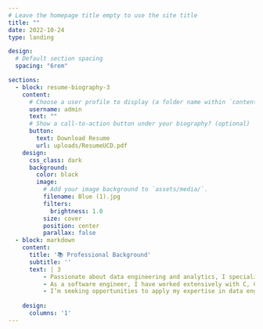 ```yaml
---
# Leave the homepage title empty to use the site title
title: ""
date: 2022-10-24
type: landing

design:
  # Default section spacing
  spacing: "6rem"

sections:
  - block: resume-biography-3
    content:
      # Choose a user profile to display (a folder name within `content/authors/`)
      username: admin
      text: ""
      # Show a call-to-action button under your biography? (optional)
      button:
        text: Download Resume
        url: uploads/ResumeUCD.pdf
    design:
      css_class: dark
      background:
        color: black
        image:
          # Add your image background to `assets/media/`.
          filename: Blue (1).jpg
          filters:
            brightness: 1.0
          size: cover
          position: center
          parallax: false
  - block: markdown
    content:
      title: '📚 Professional Background'
      subtitle: ''
      text: | 3
          - Passionate about data engineering and analytics, I specialize in extracting, transforming, and analyzing data to drive informed decisions. With expertise in SQL, Python, Tableau, and statistical analysis, I have conducted SQL-based analysis on 10K+ grading records, identifying key performance trends that led to improvement in user engagement. By designing market research surveys and analyzing responses, I provided insights that optimized grading tools for over 80k students and 80+ universities
          - As a software engineer, I have worked extensively with C, C++, C#, Java, Python, and SQL to enhance security, optimize performance, and improve user experience. I strengthened system security by improving validation mechanisms and encrypting sensitive data, reducing unauthorized access risks across 40+ criteria. I upgraded the Mesa 3D Graphics Library, ensuring seamless performance for an interactive 3D Linux database application, and enhanced the User Manager GUI for MariaDB v10.5, improving data access management for 2.5M+ users. 
          - I’m seeking opportunities to apply my expertise in data engineering, analytics, and software development to create high-impact solutions. Whether it’s optimizing databases, leveraging data for business insights, or enhancing system security.
   
    design:
      columns: '1'
---
```

